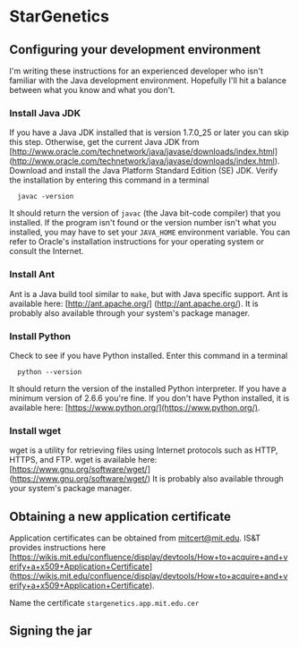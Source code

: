 # StarGenetics

## Configuring your development environment

I'm writing these instructions for an experienced developer
who isn't familiar with the Java development environment.
Hopefully I'll hit a balance between what you know and what
you don't. 

### Install Java JDK

If you have a Java JDK installed that is version 1.7.0_25 or later
you can skip this step. Otherwise, get the current Java JDK from 
[http://www.oracle.com/technetwork/java/javase/downloads/index.html]
(http://www.oracle.com/technetwork/java/javase/downloads/index.html). 
Download and install the Java Platform Standard Edition (SE) JDK.
Verify the installation by entering this command in a terminal 

```
  javac -version
```

It should return the version of ``javac`` (the Java bit-code compiler)
that you installed.  If the program isn't found or the version number 
isn't what you installed, you may have to set your ``JAVA_HOME``
environment variable. You can refer to Oracle's installation instructions
for your operating system or consult the Internet.


### Install Ant

Ant is a Java build tool similar to ``make``, but with Java specific 
support.  Ant is available here: [http://ant.apache.org/]
(http://ant.apache.org/). It is probably also available through your system's 
package manager.

### Install Python

Check to see if you have Python installed. Enter this command in a terminal

```
  python --version
```

It should return the version of the installed Python interpreter. If you have 
a minimum version of 2.6.6 you're fine. If you don't have Python installed,
it is available here: [https://www.python.org/](https://www.python.org/).

### Install wget

wget is a utility for retrieving files using Internet protocols such as HTTP,
HTTPS, and FTP.  wget is available here: [https://www.gnu.org/software/wget/]
(https://www.gnu.org/software/wget/) It is probably also available through 
your system's package manager.

## Obtaining a new application certificate

Application certificates can be obtained from [mitcert@mit.edu](mitcert@mit.edu). 
IS&T provides instructions here 
[https://wikis.mit.edu/confluence/display/devtools/How+to+acquire+and+verify+a+x509+Application+Certificate]
(https://wikis.mit.edu/confluence/display/devtools/How+to+acquire+and+verify+a+x509+Application+Certificate).

Name the certificate ``stargenetics.app.mit.edu.cer``

## Signing the jar



